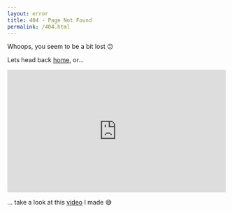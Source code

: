```yaml
---
layout: error
title: 404 - Page Not Found
permalink: /404.html
---
```


<script>
  // on 2016-02-01 GitHub Pages upgraded to Jekyll3, which broke all blog posts with trailing slashes
  // and there are tons of links out there on the web to posts with a trailing slash, so can't ignore it
  var url = location.href;
  if(url.substr(url.length - 1) === '/') {
    window.location = url.substr(0, url.length - 1);
  }
</script>

Whoops, you seem to be a bit lost 😕

Lets head back [home](https://jamesmilton.me/), or...

<iframe src="https://www.youtube.com/embed/k3busFl1yuU" width="500" height="281" frameborder="0" webkitallowfullscreen mozallowfullscreen allowfullscreen></iframe>
<p>... take a look at this <a href="https://www.youtube.com/embed/k3busFl1yuU">video</a> I made 😅</p>
